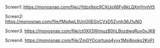 Screen1:
https://monosnap.com/file/JYdzx9sjc9CXUqX6Fy8kLQXmYnnVt5

Screen2:
https://monosnap.com/file/fMpAwL5UnO0EGnCVxD5Zynh36J1uNO

Screen3:
https://monosnap.com/file/ct0XII3WimuzB0hLBozdwqRuv0xJK6

Screen4:
https://monosnap.com/file/ZmGYOcqrtusq4yyx1Msj6poko2KnFt
